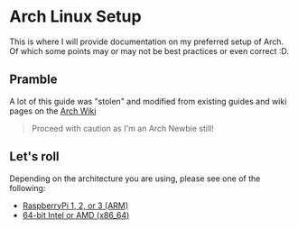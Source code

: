 # Arch Linux Setup

This is where I will provide documentation on my preferred setup of Arch. Of which some points may or may not be best practices or even correct :D.

## Pramble

A lot of this guide was "stolen" and modified from existing guides and wiki pages on the [Arch Wiki](https://wiki.archlinux.org/)

>Proceed with caution as I'm an Arch Newbie still!

## Let's roll

Depending on the architecture you are using, please see one of the following:

- [RaspberryPi 1, 2, or 3 (ARM)](docs/raspberry_pi.md)
- [64-bit Intel or AMD (x86_64)](docs/i586.md)